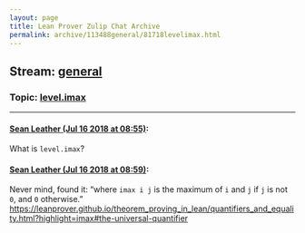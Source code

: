 ```yaml
---
layout: page
title: Lean Prover Zulip Chat Archive 
permalink: archive/113488general/81718levelimax.html
---
```


## Stream: [general](index.html)
### Topic: [level.imax](81718levelimax.html)

---

#### [Sean Leather (Jul 16 2018 at 08:55)](https://leanprover.zulipchat.com/#narrow/stream/113488-general/topic/level.imax/near/129734584):
What is `level.imax`?

#### [Sean Leather (Jul 16 2018 at 08:59)](https://leanprover.zulipchat.com/#narrow/stream/113488-general/topic/level.imax/near/129734691):
Never mind, found it: “where `imax i j` is the maximum of `i` and `j` if `j` is not `0`, and `0` otherwise.”
https://leanprover.github.io/theorem_proving_in_lean/quantifiers_and_equality.html?highlight=imax#the-universal-quantifier

